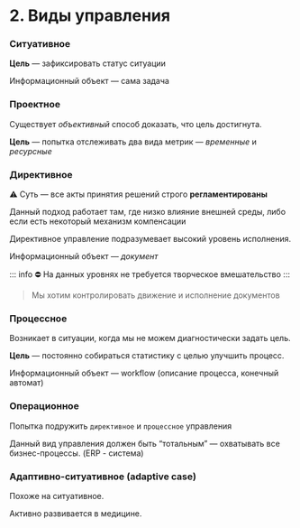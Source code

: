 # 2. Виды управления

### Ситуативное

**Цель** — зафиксировать статус ситуации

Информационный объект — сама задача 

### Проектное

Существует *объективный* способ доказать, что цель достигнута.

**Цель** — попытка отслеживать два вида метрик — *временные* и *ресурсные*

### Директивное

⚠️ Суть — все акты принятия решений строго **регламентированы**

Данный подход работает там, где низко влияние внешней среды, либо если есть некоторый механизм компенсации

Директивное управление подразумевает высокий уровень исполнения.

Информационный объект — *документ*

::: info
⛔ На данных уровнях не требуется творческое вмешательство
:::

> Мы хотим контролировать движение и исполнение документов

### Процессное

Возникает в ситуации, когда мы не можем диагностически задать цель.

**Цель** — постоянно собираться статистику с целью улучшить процесс.

Информационный объект — workflow (описание процесса, конечный автомат)

### Операционное

Попытка подружить `директивное` и `процессное` управления

Данный вид управления должен быть “тотальным” — охватывать все бизнес-процессы. (ERP - система)

### Адаптивно-ситуативное (adaptive case)

Похоже на ситуативное. 

Активно развивается в медицине.
